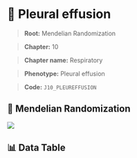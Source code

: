 # 🧪 Pleural effusion

> **Root:** Mendelian Randomization

> **Chapter:** 10  

> **Chapter name:** Respiratory

> **Phenotype:** Pleural effusion  

> **Code:** `J10_PLEUREFFUSION`

## 🧬 Mendelian Randomization  

<img src="/MR/Figures/Forward/J10_PLEUREFFUSION.png"/>

## 📊 Data Table

<CsvTableMRF src="/MR_Data/Forward/J10_PLEUREFFUSION.csv"/>
